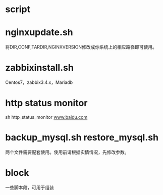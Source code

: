 # script
# nginxupdate.sh
   将DIR,CONF,TARDIR,NGINXVERSION修改成你系统上的相应路径即可使用。

# zabbixinstall.sh
   Centos7，zabbix3.4.x，Mariadb
   
# http status monitor
   sh http_status_monitor www.baidu.com
  
# backup_mysql.sh restore_mysql.sh
   两个文件需要配套使用。使用前请根据实情情况，先修改参数。

# block
   一些脚本段，可用于组装
